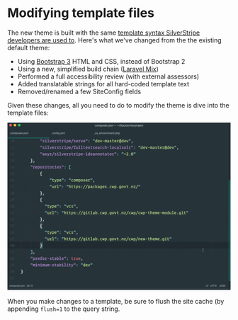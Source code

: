# Modifying template files

The new theme is built with the same [template syntax SilverStripe developers are used to](https://docs.silverstripe.org/en/3/developer_guides/templates). Here's what we've changed from the the existing default theme:

* Using [Bootstrap 3](http://getbootstrap.com) HTML and CSS, instead of Bootstrap 2
* Using a new, simplified build chain ([Laravel Mix](https://laravel.com/docs/5.4/mix))
* Performed a full accessibility review (with external assessors)
* Added translatable strings for all hard-coded template text
* Removed/renamed a few SiteConfig fields

Given these changes, all you need to do to modify the theme is dive into the template files:

![Modifying template files](images/modifying-template-files.gif)

When you make changes to a template, be sure to flush the site cache (by appending `flush=1` to the query string.
